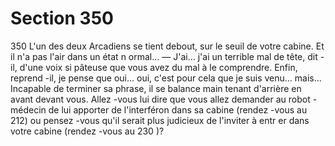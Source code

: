 # Section 350

350
L'un des deux Arcadiens se tient debout, sur le seuil de votre
cabine. Et il n'a pas l'air dans un état n ormal...
— J'ai... j'ai un terrible mal de tête, dit -il, d'une voix si pâteuse
que vous avez du mal à le comprendre. Enfin, reprend -il, je
pense que oui... oui, c'est pour cela que je suis venu... mais...
Incapable de terminer sa phrase, il se balance main tenant
d'arrière en avant devant vous. Allez -vous lui dire que vous allez
demander au robot -médecin de lui apporter de l'interféron dans
sa cabine (rendez -vous au 212) ou pensez -vous qu'il serait plus
judicieux de l'inviter à entr er dans votre cabine (rendez -vous au
230 )?